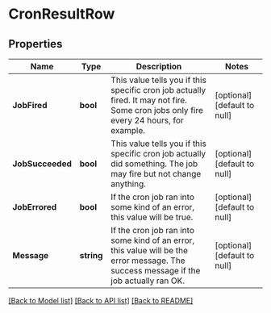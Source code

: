 # CronResultRow

## Properties
Name | Type | Description | Notes
------------ | ------------- | ------------- | -------------
**JobFired** | **bool** | This value tells you if this specific cron job actually fired. It may not fire. Some cron jobs only fire every 24 hours, for example.  | [optional] [default to null]
**JobSucceeded** | **bool** | This value tells you if this specific cron job actually did something. The job may fire but not change anything.  | [optional] [default to null]
**JobErrored** | **bool** | If the cron job ran into some kind of an error, this value will be true. | [optional] [default to null]
**Message** | **string** | If the cron job ran into some kind of an error, this value will be the error message. The success message if the job actually ran OK.  | [optional] [default to null]

[[Back to Model list]](../README.md#documentation-for-models) [[Back to API list]](../README.md#documentation-for-api-endpoints) [[Back to README]](../README.md)

